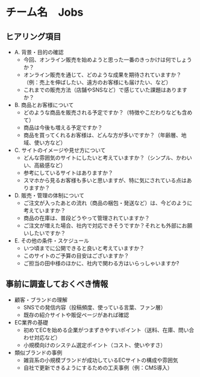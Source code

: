# チーム名　Jobs
## ヒアリング項目
- A. 背景・目的の確認
  - 今回、オンライン販売を始めようと思った一番のきっかけは何でしょうか？
  - オンライン販売を通じて、どのような成果を期待されていますか？（例：売上を伸ばしたい、遠方のお客様にも届けたい、など）
  - これまでの販売方法（店舗やSNSなど）で感じていた課題はありますか？
- B. 商品とお客様について
  - どのような商品を販売される予定ですか？（特徴やこだわりなども含めて）
  - 商品は今後も増える予定ですか？
  - 商品を買ってくれるお客様は、どんな方が多いですか？（年齢層、地域、使い方など）
- C. サイトのイメージや見せ方について
  - どんな雰囲気のサイトにしたいと考えていますか？（シンプル、かわいい、高級感など）
  - 参考にしているサイトはありますか？
  - スマホから見るお客様も多いと思いますが、特に気にされている点はありますか？
- D. 販売・管理の体制について
  - ご注文が入ったあとの流れ（商品の梱包・発送など）は、今どのように考えていますか？
  - 商品の在庫は、普段どうやって管理されていますか？
  - ご注文が増えた場合、社内で対応できそうですか？それとも外部にお願いしたいですか？
- E. その他の条件・スケジュール
  - いつ頃までに公開できると良いと考えていますか？
  - このサイトのご予算の目安はございますか？
  - ご担当の田中様のほかに、社内で関わる方はいらっしゃいますか?
## 事前に調査しておくべき情報
- 顧客・ブランドの理解
  - SNSでの発信内容（投稿頻度、使っている言葉、ファン層）
  - 既存の紹介サイトや販促ページがあれば確認
- EC業界の基礎
  - 初めてECを始める企業がつまずきやすいポイント（送料、在庫、問い合わせ対応など）
  - 小規模向けのシステム選定ポイント（コスト、使いやすさ）
- 類似ブランドの事例
  - 雑貨系の小規模ブランドが成功しているECサイトの構成や雰囲気
  - 自社で更新できるようにするための工夫事例（例：CMS導入）

